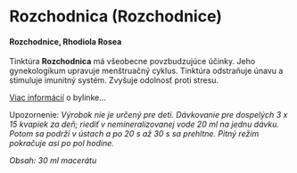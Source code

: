 Rozchodnica (Rozchodnice)
=========================

#### Rozchodnice, Rhodiola Rosea

Tinktúra **Rozchodnica** má všeobecne povzbudzujúce účinky. Jeho gynekologikum
upravuje menštruačný cyklus. Tinktúra odstraňuje únavu a stimuluje imunitný
systém. Zvyšuje odolnosť proti stresu.

[Viac informácií](/sip/bylinky/rozchodnica-ruzova/) o bylinke…

Upozornenie: *Výrobok nie je určený pre deti. Dávkovanie pre dospelých 3 x 15
kvapiek za deň; riediť v nemineralizovanej vode 20 ml na jednu dávku. Potom sa
podrží v ústach a po 20 s až 30 s sa prehltne. Pitný režim pokračuje asi po pol
hodine.*

*Obsah: 30 ml macerátu*

